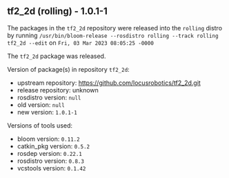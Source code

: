 ## tf2_2d (rolling) - 1.0.1-1

The packages in the `tf2_2d` repository were released into the `rolling` distro by running `/usr/bin/bloom-release --rosdistro rolling --track rolling tf2_2d --edit` on `Fri, 03 Mar 2023 08:05:25 -0000`

The `tf2_2d` package was released.

Version of package(s) in repository `tf2_2d`:

- upstream repository: https://github.com/locusrobotics/tf2_2d.git
- release repository: unknown
- rosdistro version: `null`
- old version: `null`
- new version: `1.0.1-1`

Versions of tools used:

- bloom version: `0.11.2`
- catkin_pkg version: `0.5.2`
- rosdep version: `0.22.1`
- rosdistro version: `0.8.3`
- vcstools version: `0.1.42`


